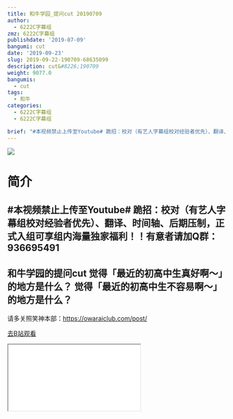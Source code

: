 ```yaml
---
title: 和牛学园_提问cut 20190709
author:
  - 6222C字幕组
zmz: 6222C字幕组
publishdate: '2019-07-09'
bangumi: cut
date: '2019-09-23'
slug: 2019-09-22-190709-68635099
description: cut&#8226;190709
weight: 9077.0
bangumis: 
  - cut
tags:
  - 和牛
categories:
  - 6222C字幕组
  - 6222C字幕组

brief: "#本视频禁止上传至Youtube# 跪招：校对（有艺人字幕组校对经验者优先）、翻译、时间轴、后期压制，正式入组可享组内海量独家福利！！有意者请加Q群：936695491 ---------------------- 和牛学园的提问cut 觉得「最近的初高中生真好啊～」的地方是什么？ 觉得「最近的初高中生不容易啊～」的地方是什么？ ----------------------- 请多关照笑神本部：https://owaraiclub.com/post/"
---
```

![](https://raw.githubusercontent.com/tcgriffith/owaraisite/master/static/tmpimg/7ad9adbd578eea530fb3ebed42e444a52bdfdfb7.jpg.480.jpg)
# 简介  
#本视频禁止上传至Youtube#
跪招：校对（有艺人字幕组校对经验者优先）、翻译、时间轴、后期压制，正式入组可享组内海量独家福利！！有意者请加Q群：936695491
----------------------
和牛学园的提问cut
觉得「最近的初高中生真好啊～」的地方是什么？
觉得「最近的初高中生不容易啊～」的地方是什么？
-----------------------
请多关照笑神本部：https://owaraiclub.com/post/  

[去B站观看](https://www.bilibili.com/video/av68635099/)
<div class ="resp-container"><iframe class="testiframe" src="//player.bilibili.com/player.html?aid=68635099"", scrolling="no", allowfullscreen="true" > </iframe></div> 
